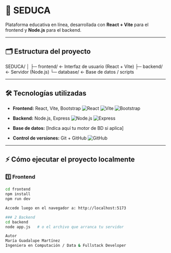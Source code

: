 # 🚀 SEDUCA

Plataforma educativa en línea, desarrollada con **React + Vite** para el frontend y **Node.js** para el backend.  

---

## 🗂 Estructura del proyecto

SEDUCA/
│
├─ frontend/ ← Interfaz de usuario (React + Vite)
├─ backend/ ← Servidor (Node.js)
└─ database/ ← Base de datos / scripts


---

## 🛠 Tecnologías utilizadas

- **Frontend:** React, Vite, Bootstrap
![React](https://img.shields.io/badge/React-20232A?style=for-the-badge&logo=react&logoColor=61DAFB)
![Vite](https://img.shields.io/badge/Vite-646CFF?style=for-the-badge&logo=vite&logoColor=FFD62E)
![Bootstrap](https://img.shields.io/badge/Bootstrap-7952B3?style=for-the-badge&logo=bootstrap&logoColor=white)

- **Backend:** Node.js, Express
![Node.js](https://img.shields.io/badge/Node.js-339933?style=for-the-badge&logo=node.js&logoColor=white)
![Express](https://img.shields.io/badge/Express-000000?style=for-the-badge&logo=express&logoColor=white)

- **Base de datos:** [Indica aquí tu motor de BD si aplica]  

- **Control de versiones:** Git + GitHub
![GitHub](https://img.shields.io/badge/GitHub-181717?style=for-the-badge&logo=github&logoColor=white)

---

## ⚡ Cómo ejecutar el proyecto localmente

### 1️⃣ Frontend

```bash
cd frontend
npm install
npm run dev

Accede luego en el navegador a: http://localhost:5173

### 2 Backend
cd backend
node app.js   # o el archivo que arranca tu servidor

Autor
María Guadalupe Martínez
Ingeniera en Computación / Data & Fullstack Developer
